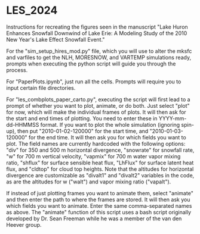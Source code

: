 # LES_2024

Instructions for recreating the figures seen in the manuscript "Lake Huron Enhances Snowfall Downwind of Lake Erie: A Modeling Study of the 2010 New Year's Lake Effect Snowfall Event."

For the "sim_setup_hires_mod.py" file, which you will use to alter the mksfc and varfiles to get the NLH, MORESNOW, and VARTEMP simulations ready, prompts when executing the python script will guide you through the process.

For "PaperPlots.ipynb", just run all the cells. Prompts will require you to input certain file directories.

For "les_combplots_paper_carto.py", executing the script will first lead to a prompt of whether you want to plot, animate, or do both. Just select "plot" for now, which will make the individual frames of plots. It will then ask for the start and end times of plotting. You need to enter these in YYYY-mm-dd-HHMMSS format. If you want to plot the whole simulation (ignoring spin-up), then put "2010-01-02-120000" for the start time, and "2010-01-03-120000" for the end time. It will then ask you for which fields you want to plot. The field names are currently hardcoded with the following options: "div" for 350 and 500 m horizontal divergence, "snowrate" for snowfall rate, "w" for 700 m vertical velocity, "vapmix" for 700 m water vapor mixing ratio, "shflux" for surface sensible heat flux, "LhFlux" for surface latent heat flux, and "cldtop" for cloud top heights. Note that the altitudes for horizontal divergence are customizable as "divalt1" and "divalt2" variables in the code, as are the altitudes for w ("walt") and vapor mixing ratio ("vapalt").

If instead of just plotting frames you want to animate them, select "animate" and then enter the path to where the frames are stored. It will then ask you which fields you want to animate. Enter the same comma-separated names as above. The "animate" function of this script uses a bash script originally developed by Dr. Sean Freeman while he was a member of the van den Heever group.
